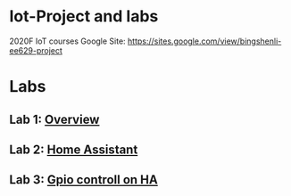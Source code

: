 # Iot-Project and labs
2020F IoT courses
Google Site: https://sites.google.com/view/bingshenli-ee629-project
# Labs
## Lab 1: [Overview](https://github.com/Gry1995/Iot-Project/tree/master/Lesson01)
## Lab 2: [Home Assistant](https://github.com/Gry1995/Iot-Project/blob/master/Lab02/README.md)
## Lab 3: [Gpio controll on HA](https://github.com/Gry1995/Iot-Project/tree/master/Lab03)




